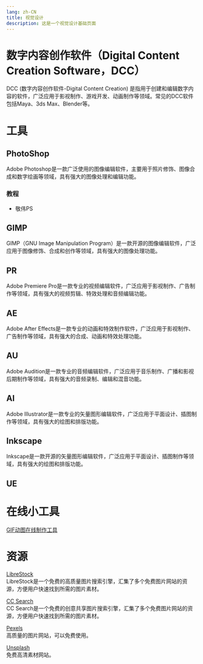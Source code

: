 ```yaml
---
lang: zh-CN
title: 视觉设计
description: 这是一个视觉设计基础页面
---
```


# 数字内容创作软件（Digital Content Creation Software，DCC）
DCC (数字内容创作软件-Digital Content Creation) 是指用于创建和编辑数字内容的软件，广泛应用于影视制作、游戏开发、动画制作等领域。常见的DCC软件包括Maya、3ds Max、Blender等。

# 工具
## PhotoShop
Adobe Photoshop是一款广泛使用的图像编辑软件，主要用于照片修饰、图像合成和数字绘画等领域，具有强大的图像处理和编辑功能。

### 教程
- 敬伟PS

## GIMP
GIMP（GNU Image Manipulation Program）是一款开源的图像编辑软件，广泛应用于图像修饰、合成和创作等领域，具有强大的图像处理功能。

## PR
Adobe Premiere Pro是一款专业的视频编辑软件，广泛应用于影视制作、广告制作等领域，具有强大的视频剪辑、特效处理和音频编辑功能。

## AE
Adobe After Effects是一款专业的动画和特效制作软件，广泛应用于影视制作、广告制作等领域，具有强大的合成、动画和特效处理功能。

## AU
Adobe Audition是一款专业的音频编辑软件，广泛应用于音乐制作、广播和影视后期制作等领域，具有强大的音频录制、编辑和混音功能。

## AI
Adobe Illustrator是一款专业的矢量图形编辑软件，广泛应用于平面设计、插图制作等领域，具有强大的绘图和排版功能。

## Inkscape
Inkscape是一款开源的矢量图形编辑软件，广泛应用于平面设计、插图制作等领域，具有强大的绘图和排版功能。

## UE

# 在线小工具
[GIF动图在线制作工具](http://www.soogif.com/)

# 资源
[LibreStock](https://librestock.com/)  
LibreStock是一个免费的高质量图片搜索引擎，汇集了多个免费图片网站的资源，方便用户快速找到所需的图片素材。

[CC Search](https://ccsearch.creativecommons.org/)  
CC Search是一个免费的创意共享图片搜索引擎，汇集了多个免费图片网站的资源，方便用户快速找到所需的图片素材。

[Pexels](https://www.pexels.com/)  
高质量的图片网站，可以免费使用。

[Unsplash](https://unsplash.com/)  
免费高清素材网站。

